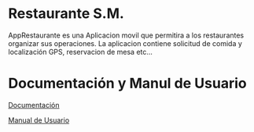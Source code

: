 # Restaurante S.M.
AppRestaurante es una Aplicacion movil que permitira a los restaurantes organizar sus operaciones. La aplicacion contiene solicitud de comida y localización GPS, reservacion de mesa etc...

# Documentación y Manul de Usuario

[Documentación](https://github.com/GerberMaldonado/AppRestaurante/blob/master/Documentaci%C3%B3n/DOCUMENTACION%20APP%20RESTAURANTE%20S.M.pdf)

[Manual de Usuario](https://github.com/GerberMaldonado/AppRestaurante/blob/master/Documentaci%C3%B3n/MANUAL%20DE%20USUARIO%20PARA%20RESTAURANTE%20S.M.pdf)
